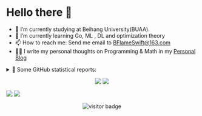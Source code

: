 # Hello there 👋


- 🔭 I’m currently studying at Beihang University(BUAA).
- 🌱 I’m currently learning Go, ML , DL and optimization theory
- 📫 How to reach me: Send me email to BFlameSwift@163.com
- ✍🏻 I write my personal thoughts on Programming & Math in my [Personal Blog](https://blog.bflame.studio/)


<!--
**BFlameSwift/BFlameSwift** is a ✨ _special_ ✨ repository because its `README.md` (this file) appears on your GitHub profile.

Here are some ideas to get you started:

- 🔭 I’m currently working on ...
- 🌱 I’m currently learning ...
- 👯 I’m looking to collaborate on ...
- 🤔 I’m looking for help with ...
- 💬 Ask me about ...
- 📫 How to reach me: ...
- 😄 Pronouns: ...
- ⚡ Fun fact: ...
-->
<details>
  <summary>👑   Some GitHub statistical reports: </summary>
  <br>
  
 <!--
[![BFlame's GitHub stats](https://github-readme-stats.vercel.app/api?username=BFlameSwift&count_private=true&show_icons=true)](https://github.com/anuraghazra/github-readme-stats)
[![Top Langs](https://github-readme-stats.vercel.app/api/top-langs/?username=BFlameSwift&count_private=true&hide=html,css&layout=compact&count_private=true)](https://github.com/anuraghazra/github-readme-stats)
-->
<p align="center">
<img align="center" src="https://github-readme-stats.vercel.app/api/top-langs/?username=BFlameSwift&hide_langs_below=1&hide=html,css&theme=default&line_height=27&layout=compact" />
<img align="center" src="https://github-readme-stats.vercel.app/api?username=BFlameSwift&show_icons=true&count_private=true&include_all_commits=true&line_height=21" alt="halfrost's Github Stats" />
<img align="center" src="https://github-profile-trophy.vercel.app/?username=BFlameSwift&column=7" alt="BFlameSwift's Github Trophy" />

</p>

  

  
</details>


<p align="center">
<a href= "https://bflameswift.github.io"><img src="https://img.icons8.com/material-outlined/27/000000/geography.png"/></a>
<a href= "https://bflame.notion.site/"><img src="https://img.icons8.com/color/48/000000/notion--v1.png"/></a>

<a href= "https://space.bilibili.com/41883347/"><img src="https://img.icons8.com/color/48/000000/bilibili.png"/></a>
<a href= "https://twitter.com/bflameswift"><img src="https://img.icons8.com/material-outlined/30/000000/twitter.png"/></a>

</p>

<p  align="center">
<!--<img src="https://visitor-badge.glitch.me/badge?page_id=BFlameSwift.BFlameSwift" alt="visitor badge"/>-->
<img src="https://visitor-badge.laobi.icu/badge?page_id=BFlameSwift.BFlameSwift" alt="visitor badge"/>       
</p>
